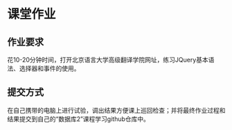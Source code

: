 课堂作业
========
作业要求
----------
花10-20分钟时间，打开北京语言大学高级翻译学院网址，练习JQuery基本语法、选择器和事件的使用。

提交方式
----------
在自己携带的电脑上进行试验，调出结果方便课上巡回检查；并将最终作业过程和结果提交到自己的“数据库2”课程学习github仓库中。
